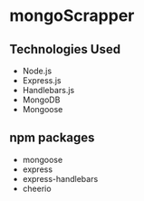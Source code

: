 # mongoScrapper

## Technologies Used
* Node.js
* Express.js
* Handlebars.js
* MongoDB
* Mongoose
## npm packages
* mongoose
* express
* express-handlebars
* cheerio

